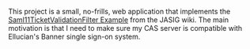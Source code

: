 This project is a small, no-frills, web application that implements the
[Saml11TicketValidationFilter Example](https://wiki.jasig.org/display/CASC/Saml11TicketValidationFilter+Example) from the JASIG wiki.  The main motivation is that I need to make sure my CAS server is compatible with Ellucian's Banner single sign-on system.
